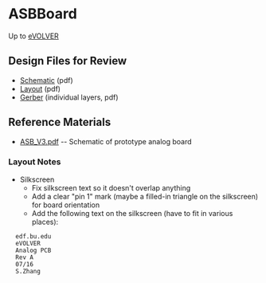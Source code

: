 # ASBBoard
Up to [eVOLVER](eVOLVER.md)

## Design Files for Review

 * [Schematic](http://ohm.bu.edu/~hazen/BME/eVOLVER/Boards/ADC/ADC.pdf) (pdf)
 * [Layout](http://ohm.bu.edu/~hazen/BME/eVOLVER/Boards/ADC/ADC_layout.pdf) (pdf)
 * [Gerber](http://ohm.bu.edu/~hazen/BME/eVOLVER/Boards/ADC/ADC_gerber.pdf) (individual layers, pdf)


## Reference Materials

 * [ASB_V3.pdf](http://ohm.bu.edu/~hazen/BME/eVOLVER/Meetings/2016-06-08/ASB_V3.pdf) -- Schematic of prototype analog board

### Layout Notes

 * Silkscreen
   * Fix silkscreen text so it doesn't overlap anything
   * Add a clear "pin 1" mark (maybe a filled-in triangle on the silkscreen) for board orientation
   * Add the following text on the silkscreen (have to fit in various places):

```
  edf.bu.edu
  eVOLVER
  Analog PCB
  Rev A
  07/16
  S.Zhang
```
